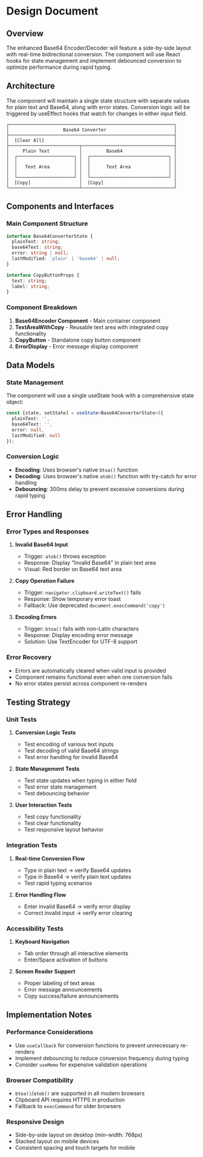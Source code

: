 # Design Document

## Overview

The enhanced Base64 Encoder/Decoder will feature a side-by-side layout with real-time bidirectional conversion. The component will use React hooks for state management and implement debounced conversion to optimize performance during rapid typing.

## Architecture

The component will maintain a single state structure with separate values for plain text and Base64, along with error states. Conversion logic will be triggered by useEffect hooks that watch for changes in either input field.

```
┌─────────────────────────────────────────────────────────────┐
│                    Base64 Converter                         │
├─────────────────────────────────────────────────────────────┤
│  [Clear All]                                                │
├──────────────────────────┬──────────────────────────────────┤
│     Plain Text           │         Base64                   │
│  ┌─────────────────────┐ │  ┌─────────────────────────────┐ │
│  │                     │ │  │                             │ │
│  │   Text Area         │ │  │      Text Area              │ │
│  │                     │ │  │                             │ │
│  └─────────────────────┘ │  └─────────────────────────────┘ │
│  [Copy]                  │  [Copy]                          │
└──────────────────────────┴──────────────────────────────────┘
```

## Components and Interfaces

### Main Component Structure

```typescript
interface Base64ConverterState {
  plainText: string;
  base64Text: string;
  error: string | null;
  lastModified: 'plain' | 'base64' | null;
}

interface CopyButtonProps {
  text: string;
  label: string;
}
```

### Component Breakdown

1. **Base64Encoder Component** - Main container component
2. **TextAreaWithCopy** - Reusable text area with integrated copy functionality
3. **CopyButton** - Standalone copy button component
4. **ErrorDisplay** - Error message display component

## Data Models

### State Management

The component will use a single useState hook with a comprehensive state object:

```typescript
const [state, setState] = useState<Base64ConverterState>({
  plainText: '',
  base64Text: '',
  error: null,
  lastModified: null
});
```

### Conversion Logic

- **Encoding**: Uses browser's native `btoa()` function
- **Decoding**: Uses browser's native `atob()` function with try-catch for error handling
- **Debouncing**: 300ms delay to prevent excessive conversions during rapid typing

## Error Handling

### Error Types and Responses

1. **Invalid Base64 Input**
   - Trigger: `atob()` throws exception
   - Response: Display "Invalid Base64" in plain text area
   - Visual: Red border on Base64 text area

2. **Copy Operation Failure**
   - Trigger: `navigator.clipboard.writeText()` fails
   - Response: Show temporary error toast
   - Fallback: Use deprecated `document.execCommand('copy')`

3. **Encoding Errors**
   - Trigger: `btoa()` fails with non-Latin characters
   - Response: Display encoding error message
   - Solution: Use TextEncoder for UTF-8 support

### Error Recovery

- Errors are automatically cleared when valid input is provided
- Component remains functional even when one conversion fails
- No error states persist across component re-renders

## Testing Strategy

### Unit Tests

1. **Conversion Logic Tests**
   - Test encoding of various text inputs
   - Test decoding of valid Base64 strings
   - Test error handling for invalid Base64

2. **State Management Tests**
   - Test state updates when typing in either field
   - Test error state management
   - Test debouncing behavior

3. **User Interaction Tests**
   - Test copy functionality
   - Test clear functionality
   - Test responsive layout behavior

### Integration Tests

1. **Real-time Conversion Flow**
   - Type in plain text → verify Base64 updates
   - Type in Base64 → verify plain text updates
   - Test rapid typing scenarios

2. **Error Handling Flow**
   - Enter invalid Base64 → verify error display
   - Correct invalid input → verify error clearing

### Accessibility Tests

1. **Keyboard Navigation**
   - Tab order through all interactive elements
   - Enter/Space activation of buttons

2. **Screen Reader Support**
   - Proper labeling of text areas
   - Error message announcements
   - Copy success/failure announcements

## Implementation Notes

### Performance Considerations

- Use `useCallback` for conversion functions to prevent unnecessary re-renders
- Implement debouncing to reduce conversion frequency during typing
- Consider `useMemo` for expensive validation operations

### Browser Compatibility

- `btoa()`/`atob()` are supported in all modern browsers
- Clipboard API requires HTTPS in production
- Fallback to `execCommand` for older browsers

### Responsive Design

- Side-by-side layout on desktop (min-width: 768px)
- Stacked layout on mobile devices
- Consistent spacing and touch targets for mobile